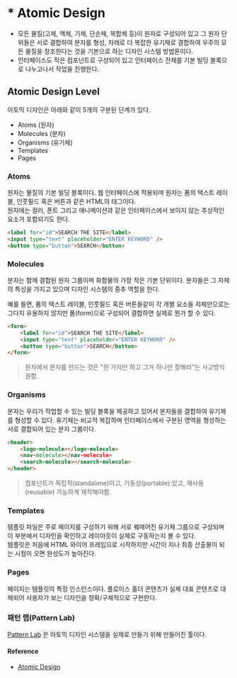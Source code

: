 # * Atomic Design  
<Author name='Taekbari'/>

* 모든 물질(고체, 액체, 기체, 단순체, 복합체 등)이 원자로 구성되어 있고 그 원자 단위들은 서로 결합하여 분자를 형성, 
차례로 더 복잡한 유기체로 결합하여 우주의 모든 물질을 창조한다는 것을 기본으로 하는 디자인 시스템 방법론이다.  
* 인터페이스도 작은 컴포넌트로 구성되어 있고 인터페이스 전체를 기본 빌딩 블록으로 나누고나서 작업을 진행한다.  

## Atomic Design Level

아토믹 디자인은 아래와 같이 5개의 구분된 단계가 있다.  
* Atoms (원자)  
* Molecules (분자)  
* Organisms (유기체)  
* Templates  
* Pages  

### Atoms  

원자는 물질의 기본 빌딩 블록이다. 웹 인터페이스에 적용되며 원자는 폼의 텍스트 레이블, 인풋필드 혹은 버튼과 같은 HTML의 태그이다.  
원자에는 컬러, 폰트 그리고 애니메이션과 같은 인터페이스에서 보이지 않는 추상적인 요소가 포함되기도 한다.  

```HTML
<label for="id">SEARCH THE SITE</label>
<input type="text" placeholder="ENTER KEYWORD" />
<button type="button">SEARCH</button>
```  

### Molecules  

분자는 함께 결합된 원자 그룹이며 화합물의 가장 작은 기본 단위이다. 분자들은 그 자체의 특성을 가지고 있으며 디자인 시스템의 중추 역할을 한다.  

예를 들면, 폼의 텍스트 레이블, 인풋필드 혹은 버튼들같이 각 개별 요소들 자체만으로는 그다지 유용하지 않지만 폼(form)으로 구성되어 결합하면 실제로 뭔가 할 수 있다.  
```HTML  
<form>
    <label for="id">SEARCH THE SITE</label>
    <input type="text" placeholder="ENTER KEYWORD" />
    <button type="button">SEARCH</button>
</form>
```  
> 원자에서 분자를 만드는 것은 "한 가지만 하고 그거 하나만 잘해라"는 사고방식 권함.  

### Organisms  

분자는 우리가 작업할 수 있는 빌딩 블록을 제공하고 있어서 분자들을 결합하여 유기체를 형성할 수 있다. 유기체는 비교적 복잡하며 인터페이스에서 구분된 영역을 형성하는 서로 결합되어 있는 분자 그룹이다.  

```HTML  
<header>
    <logo-molecule></logo-molecule>
    <nav-molecule></nav-molecule>
    <search-molecule></search-molecule>
</header>
```  
> 컴포넌트가 독립적(standalone)이고, 기동성(portable) 있고, 재사용(reusable) 가능하게 재작해야함.  

### Templates  

템플릿 파일은 주로 페이지를 구성하기 위해 서로 꿰매어진 유기체 그룹으로 구성되며 이 부분에서 디자인을 확인하고 레이아웃이 실제로 구동하는지 볼 수 있다.  
템플릿은 처음에 HTML 와이어 프레임으로 시작하지만 시간이 지나 최종 산출물이 되는 시점이 오면 완성도가 높아진다.  

### Pages  

페이지는 템플릿의 특정 인스턴스이다. 플로이스 홀더 콘텐츠가 실제 대표 콘텐츠로 대체되어 사용자가 보는 디자인을 정확/구체적으로 구현한다.  

### 패턴 랩(Pattern Lab)  

[Pattern Lab](https://patternlab.io/) 은 아토믹 디자인 시스템을 실제로 만들기 위해 만들어진 툴이다.

#### Reference  

- [Atomic Design](https://brunch.co.kr/@ultra0034/63)
